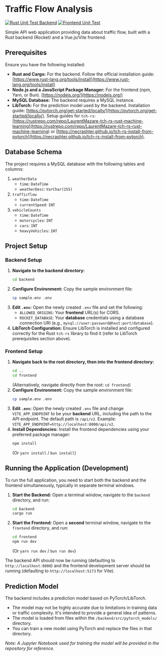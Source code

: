 # Traffic Flow Analysis
[![Rust Unit Test Backend](https://github.com/OmegaOoh/traffic-flow-analysis/actions/workflows/rust_unit_test_backend.yml/badge.svg)](https://github.com/OmegaOoh/traffic-flow-analysis/actions/workflows/rust_unit_test_backend.yml)
[![Frontend Unit Test](https://github.com/OmegaOoh/traffic-flow-analysis/actions/workflows/node_frontend_unit_test.yml/badge.svg)](https://github.com/OmegaOoh/traffic-flow-analysis/actions/workflows/node_frontend_unit_test.yml)

Simple API web application providing data about traffic flow, built with a Rust backend (Rocket) and a Vue.js/Vite frontend.

## Prerequisites

Ensure you have the following installed:

* **Rust and Cargo:** For the backend. Follow the official installation guide: [https://www.rust-lang.org/tools/install](https://www.rust-lang.org/tools/install)
* **Node.js and a JavaScript Package Manager:** For the frontend (npm, Yarn, or Bun). [https://nodejs.org/](https://nodejs.org/)
* **MySQL Database:** The backend requires a MySQL instance.
* **LibTorch:** For the prediction model used by the backend. Installation guide: [https://pytorch.org/get-started/locally/](https://pytorch.org/get-started/locally/). 
Setup guides for `tch-rs`: [https://rustrepo.com/repo/LaurentMazare-tch-rs-rust-machine-learning](https://rustrepo.com/repo/LaurentMazare-tch-rs-rust-machine-learning) or [https://necrashter.github.io/tch-rs-install-from-pytorch](https://necrashter.github.io/tch-rs-install-from-pytorch).

## Database Schema

The project requires a MySQL database with the following tables and columns:

1.  `weatherData`
    * `time`: `DateTime`
    * `weatherDesc`: `VarChar(255)`
2.  `trafficflow`
    * `time`: `DateTime`
    * `currentSpeed`: `INT`
3.  `vehicleCounts`
    * `time`: `DateTime`
    * `motorcycles`: `INT`
    * `cars`: `INT`
    * `heavyVehicles`: `INT`

## Project Setup

### Backend Setup

1.  **Navigate to the backend directory:**
    ```sh
    cd backend
    ```
2.  **Configure Environment:**
    Copy the sample environment file:
    ```sh
    cp sample.env .env
    ```
3.  **Edit `.env`:**
    Open the newly created `.env` file and set the following:
    * `ALLOWED_ORIGINS`: Your **frontend** URL(s) for CORS.
    * `ROCKET_DATABASE`: Your **database** credentials using a database connection URI (e.g., `mysql://user:password@host:port/database`).
5.  **LibTorch Configuration:**
    Ensure LibTorch is installed and configured correctly for the Rust `tch-rs` library to find it (refer to LibTorch prerequisites section above).

### Frontend Setup

1.  **Navigate back to the root directory, then into the frontend directory:**
    ```sh
    cd ..
    cd frontend
    ```
    (Alternatively, navigate directly from the root: `cd frontend`)
2.  **Configure Environment:**
    Copy the sample environment file:
    ```sh
    cp sample.env .env
    ```
3.  **Edit `.env`:**
    Open the newly created `.env` file and change `VITE_APP_ENDPOINT` to be your **backend** URL, including the path to the API endpoint. The default path is `/api/v2`. Example: `VITE_APP_ENDPOINT=http://localhost:8000/api/v2`.
4.  **Install Dependencies:**
    Install the frontend dependencies using your preferred package manager:
    ```sh
    npm install
    ```
    (Or `yarn install` / `bun install`)

## Running the Application (Development)

To run the full application, you need to start both the backend and the frontend simultaneously, typically in separate terminal windows.

1.  **Start the Backend:**
    Open a terminal window, navigate to the `backend` directory, and run:
    ```sh
    cd backend
    cargo run
    ```
2.  **Start the Frontend:**
    Open a **second** terminal window, navigate to the `frontend` directory, and run:
    ```sh
    cd frontend
    npm run dev
    ```
    (Or `yarn run dev` / `bun run dev`)

The backend API should now be running (defaulting to `http://localhost:8000`) and the frontend development server should be running (defaulting to `http://localhost:5173` for Vite).

## Prediction Model

The backend includes a prediction model based on PyTorch/LibTorch.

* The model may not be highly accurate due to limitations in training data or traffic complexity. It's intended to provide a general idea of patterns.
* The model is loaded from files within the `/backend/src/pytorch_models/` directory.
* You can train a new model using PyTorch and replace the files in that directory.

*Note: A Jupyter Notebook used for training the model will be provided in the repository for reference.*